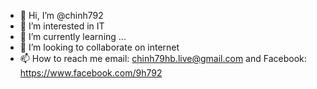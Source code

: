 - 👋 Hi, I’m @chinh792
- 👀 I’m interested in IT 
- 🌱 I’m currently learning ...
- 💞️ I’m looking to collaborate on internet
- 📫 How to reach me email: chinh79hb.live@gmail.com and Facebook: https://www.facebook.com/9h792  

<!---
chinh792/chinh792 is a ✨ special ✨ repository because its `README.md` (this file) appears on your GitHub profile.
You can click the Preview link to take a look at your changes.
--->
